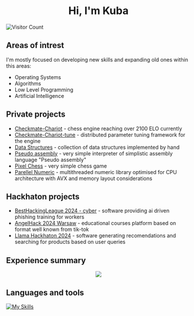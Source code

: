 <h1 align="center"> Hi, I'm Kuba </h1>

![Visitor Count](https://profile-counter.glitch.me/Jlisowskyy/count.svg)

## Areas of intrest

I'm mostly focused on developing new skills and expanding old ones within this areas:
- Operating Systems
- Algorithms 
- Low Level Programming
- Artificial Intelligence 

## Private projects

  - [Checkmate-Chariot](https://www.otomoto.pl/osobowe/oferta/bmw-seria-3-bmw-seria-3-328i-ID6Gkdfj.html "Visit the repository") - chess engine reaching over 2100 ELO currently
  - [Checkmate-Chariot-tune](https://github.com/Jlisowskyy/Checkmate-Chariot-Tune "Visit the repository") - distributed parameter tuning framework for the engine
  - [Data Structures](https://github.com/Jlisowskyy/Data-Structures-Collection "Visit the repository") - collection of data structures implemented by hand
  - [Pseudo assembly](https://github.com/Jlisowskyy/pseudo-assembly "Visit the repository") - very simple interpreter of simplistic assembly language "Pseudo assembly"
  - [Pixel Chess](https://github.com/Jlisowskyy/PixelChess "Visit the repository") - very simple chess game 
  - [Parellel Numeric](https://github.com/Jlisowskyy/ParallelNumeric "Visit the repository") - multithreaded numeric library optimised for CPU architecture with AVX and memory layout considerations

## Hackhaton projects

  - [BestHackingLeague 2024 - cyber](https://github.com/Jlisowskyy/BHL_2024_cybersecurity_plomyk "Visit the repository") - software providing ai driven phishing training for workers
  - [AngelHack 2024 Warsaw](https://github.com/Jlisowskyy/AngelHack_solution "Visit the repostory") - educational courses platform based on format well known from tik-tok
  - [Llama Hackhaton 2024](https://github.com/kryczkal/AiBuy "Visit the repository") - software generating recomendations and searching for products based on user queries

## Experience summary

<p align="center">
  <img src="https://github-readme-stats-eosin-one-98.vercel.app/api/top-langs/?username=Jlisowskyy&theme=dark&layout=compact&hide_border=false&count_private=true&hide_title=true" />
</p>

## Languages and tools

[![My Skills](https://skillicons.dev/icons?i=linux,arch,bash,c,cpp,cs,java,clion,cmake,py,fastapi,git,github,html,css,js,nodejs,react,ts&theme=dark&perline=10)](https://skillicons.dev)

